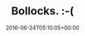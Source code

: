 ---
retweeted: false
source: <a href="http://twitter.com/download/android" rel="nofollow">Twitter for Android</a>
entities:
  hashtags: []
  symbols: []
  user_mentions: []
  urls:
  - url: https://t.co/doX1P1xFLc
    expanded_url: https://twitter.com/tagesschau/status/746208354578554881
    display_url: twitter.com/tagesschau/sta…
    indices:
    - '14'
    - '37'
display_text_range:
- '0'
- '37'
favorite_count: '0'
id_str: '746208754752839682'
truncated: false
retweet_count: '0'
id: '746208754752839682'
possibly_sensitive: false
created_at: Fri Jun 24 05:10:05 +0000 2016
favorited: false
full_text: Bollocks. :-(
lang: en
quote_url: https://twitter.com/tagesschau/status/746208354578554881
tags:
- pesos:twitter
date: '2016-06-24T05:10:05+00:00'
src: https://twitter.com/bascht/status/746208754752839682
original_url: https://twitter.com/bascht/status/746208754752839682
type: twitter_tweet
text: Bollocks. :-(
title: Bollocks. :-(

---